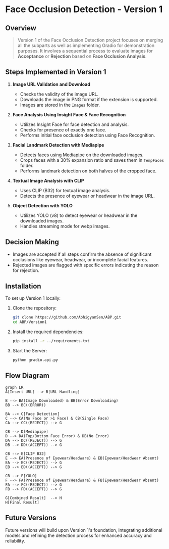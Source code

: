 # Face Occlusion Detection - Version 1

## Overview
 > Version 1 of the Face Occlusion Detection project focuses on merging all the subparts as well as implementing Gradio for demonstration purposes. It involves a sequential process to evaluate images for **Acceptance** or **Rejection** based on **Face Occlusion Analysis**.

## Steps Implemented in Version 1
1. **Image URL Validation and Download**
   - Checks the validity of the image URL.
   - Downloads the image in PNG format if the extension is supported.
   - Images are stored in the `Images` folder.


2. **Face Analysis Using Insight Face & Face Recognition**
   - Utilizes Insight Face for face detection and analysis.
   - Checks for presence of exactly one face.
   - Performs initial face occlusion detection using Face Recognition.


3. **Facial Landmark Detection with Mediapipe**
   - Detects faces using Mediapipe on the downloaded images.
   - Crops faces with a 30% expansion ratio and saves them in `TempFaces` folder.
   - Performs landmark detection on both halves of the cropped face.


4. **Textual Image Analysis with CLIP**
   - Uses CLIP (B32) for textual image analysis.
   - Detects the presence of eyewear or headwear in the image URL.


5. **Object Detection with YOLO**
   - Utilizes YOLO (v8) to detect eyewear or headwear in the downloaded images.
   - Handles streaming mode for webp images.


## Decision Making
- Images are accepted if all steps confirm the absence of significant occlusions like eyewear, headwear, or incomplete facial features.
- Rejected images are flagged with specific errors indicating the reason for rejection.


## Installation
To set up Version 1 locally:

1. Clone the repository:
   ```sh
   git clone https://github.com/AbhigyanSen/ABP.git
   cd ABP/Version1
2. Install the required dependencies:
   ```sh
   pip install -r ../requirements.txt 
3. Start the Server:
   ```sh
   python gradio.api.py
## Flow Diagram
```mermaid
graph LR
A[Insert URL] --> B[URL Handling]

B --> BA(Image Downloaded) & BB(Error Downloading)
BB --> BC((ERROR))

BA --> C[Face Detection]
C --> CA(No Face or >1 Face) & CB(Single Face) 
CA --> CC((REJECT)) --> G

CB --> D[Mediapipe]
D --> DA(Top/Bottom Face Error) & DB(No Error)
DA --> DC((REJECT)) --> G
DB --> DD((ACCEPT)) --> G

CB --> E[CLIP B32]
E --> EA(Presence of Eyewear/Headware) & EB(Eyewear/Headwear Absent)
EA --> EC((REJECT)) --> G
EB --> ED((ACCEPT)) --> G

CB --> F[YOLO]
F --> FA(Presence of Eyewear/Headware) & FB(Eyewear/Headwear Absent)
FA --> FC((REJECT)) --> G
FB --> FD((ACCEPT)) --> G

G[Combined Result]  --> H
H[Final Result]
```
## Future Versions
Future versions will build upon Version 1's foundation, integrating additional models and refining the detection process for enhanced accuracy and reliability.